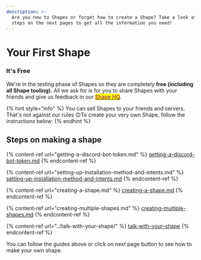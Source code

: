 ```yaml
---
description: >-
  Are you new to Shapes or forget how to create a Shape? Take a look at the
  steps on the next pages to get all the information you need!
---
```


# Your First Shape

### It's Free

We're in the testing phase of Shapes so they are completely **free (including all Shape tooling).** All we ask for is for you to share Shapes with your friends and give us feedback in our [<mark style="color:purple;">Shape HQ</mark>](https://discord.gg/circlelabs).

{% hint style="info" %}
You can sell Shapes to your friends and servers. That's not against our rules :wink:To create your very own Shape, follow the instructions below:
{% endhint %}



## Steps on making a shape

{% content-ref url="getting-a-discord-bot-token.md" %}
[getting-a-discord-bot-token.md](getting-a-discord-bot-token.md)
{% endcontent-ref %}

{% content-ref url="setting-up-installation-method-and-intents.md" %}
[setting-up-installation-method-and-intents.md](setting-up-installation-method-and-intents.md)
{% endcontent-ref %}

{% content-ref url="creating-a-shape.md" %}
[creating-a-shape.md](creating-a-shape.md)
{% endcontent-ref %}

{% content-ref url="creating-multiple-shapes.md" %}
[creating-multiple-shapes.md](creating-multiple-shapes.md)
{% endcontent-ref %}

{% content-ref url="../talk-with-your-shape/" %}
[talk-with-your-shape](../talk-with-your-shape/)
{% endcontent-ref %}

You can follow the guides above or click on next page button to see how to make your own shape.
